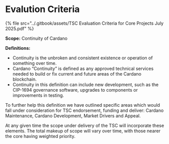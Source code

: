 # Evalution Criteria

{% file src="../.gitbook/assets/TSC Evaluation Criteria for Core Projects July 2025.pdf" %}

**Scope:** Continuity of Cardano

**Definitions:**&#x20;

* Continuity is the unbroken and consistent existence or operation of something over time.
* Cardano “Continuity” is defined as any approved technical services needed to build or fix current and future areas of the Cardano blockchain.&#x20;
* Continuity in this definition can include new development, such as the CIP-1694 governance software, upgrades to components or improvements in testing.

To further help this definition we have outlined specific areas which would fall under consideration for TSC endorsement, funding and deliver: Cardano Maintenance, Cardano Development, Market Drivers and Appeal.

At any given time the scope under delivery of the TSC will incorporate these elements. The total makeup of scope will vary over time, with those nearer the core having weighted priority.
